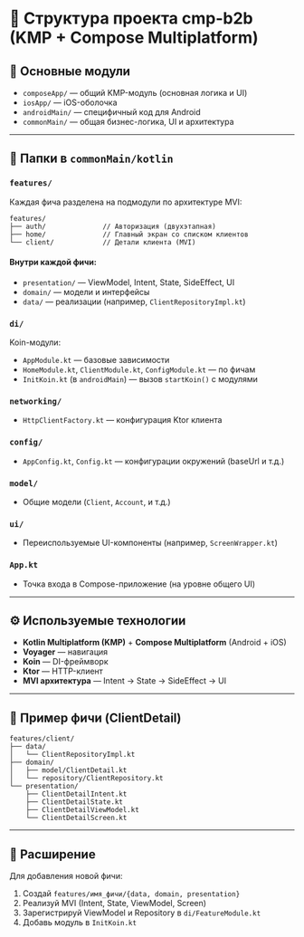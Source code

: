# 📁 Структура проекта cmp-b2b (KMP + Compose Multiplatform)

## 🧱 Основные модули

- `composeApp/` — общий KMP-модуль (основная логика и UI)
- `iosApp/` — iOS-оболочка
- `androidMain/` — специфичный код для Android
- `commonMain/` — общая бизнес-логика, UI и архитектура

---

## 📁 Папки в `commonMain/kotlin`

### `features/`
Каждая фича разделена на подмодули по архитектуре MVI:

```
features/
├── auth/              // Авторизация (двухэтапная)
├── home/              // Главный экран со списком клиентов
└── client/            // Детали клиента (MVI)
```

#### Внутри каждой фичи:
- `presentation/` — ViewModel, Intent, State, SideEffect, UI
- `domain/` — модели и интерфейсы
- `data/` — реализации (например, `ClientRepositoryImpl.kt`)


### `di/`
Koin-модули:
- `AppModule.kt` — базовые зависимости
- `HomeModule.kt`, `ClientModule.kt`, `ConfigModule.kt` — по фичам
- `InitKoin.kt` (в `androidMain`) — вызов `startKoin()` с модулями


### `networking/`
- `HttpClientFactory.kt` — конфигурация Ktor клиента


### `config/`
- `AppConfig.kt`, `Config.kt` — конфигурации окружений (baseUrl и т.д.)


### `model/`
- Общие модели (`Client`, `Account`, и т.д.)


### `ui/`
- Переиспользуемые UI-компоненты (например, `ScreenWrapper.kt`)


### `App.kt`
- Точка входа в Compose-приложение (на уровне общего UI)

---

## ⚙️ Используемые технологии

- **Kotlin Multiplatform (KMP)** + **Compose Multiplatform** (Android + iOS)
- **Voyager** — навигация
- **Koin** — DI-фреймворк
- **Ktor** — HTTP-клиент
- **MVI архитектура** — Intent → State → SideEffect → UI

---

## 🔁 Пример фичи (ClientDetail)
```
features/client/
├── data/
│   └── ClientRepositoryImpl.kt
├── domain/
│   ├── model/ClientDetail.kt
│   └── repository/ClientRepository.kt
└── presentation/
    ├── ClientDetailIntent.kt
    ├── ClientDetailState.kt
    ├── ClientDetailViewModel.kt
    └── ClientDetailScreen.kt
```

---

## 🚀 Расширение
Для добавления новой фичи:
1. Создай `features/имя_фичи/{data, domain, presentation}`
2. Реализуй MVI (Intent, State, ViewModel, Screen)
3. Зарегистрируй ViewModel и Repository в `di/FeatureModule.kt`
4. Добавь модуль в `InitKoin.kt`

